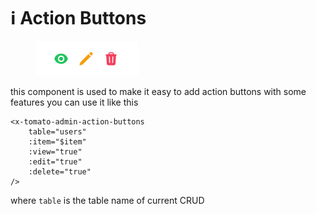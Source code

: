 # ℹ Action Buttons

<figure><img src="../../.gitbook/assets/Screenshot from 2024-01-18 17-32-20.png" alt=""><figcaption></figcaption></figure>

this component is used to make it easy to add action buttons with some features you can use it like this

```markup
<x-tomato-admin-action-buttons 
    table="users" 
    :item="$item" 
    :view="true" 
    :edit="true" 
    :delete="true"
/>
```

where `table` is the table name of current CRUD

